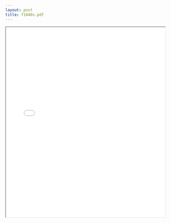```yaml
---
layout: post
title: f1040s.pdf
---
```


<div class="pdf-container">
<iframe src="/ea/assets/pdfs/f1040s.pdf" height="600" width="100%" allowFullScreen="true"></iframe>
</div>

